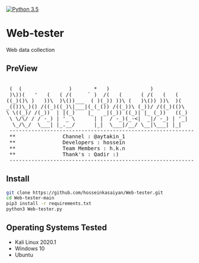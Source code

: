 [![Python 3.5](https://img.shields.io/badge/Python-3.8-yellow.svg)](http://www.python.org/download/) 

# Web-tester
Web data collection

## PreView
<pre>
                                                             
 (  (               )       *   )             )            
 )\))(   '   (   ( /(     ` )  /(   (      ( /(   (   (    
((_)()\ )   ))\  )\())___  ( )(_)) ))\ (   )\()) ))\  )(   
_(())\_)() /((_)((_)\|___|(_(_()) /((_))\ (_))/ /((_)(()\  
\ \((_)/ /(_))  | |(_)    |_   _|(_)) ((_)| |_ (_))   ((_) 
 \ \/\/ / / -_) | '_ \      | |  / -_)(_-<|  _|/ -_) | '_| 
  \_/\_/  \___| |_.__/      |_|  \___|/__/ \__|\___| |_|   
 --------------------------------------------------------------------
 **               Channel : @aytakin_1                             **
 **               Developers : hossein                             **
 **               Team Members : h.k.n                             **
 **               Thank's : Qadir :)                               **
 --------------------------------------------------------------------
</pre>

## Install
```bash
git clone https://github.com/hosseinkasaiyan/Web-tester.git
cd Web-tester-main
pip3 install -r requirements.txt
python3 Web-tester.py 
```

## Operating Systems Tested
- Kali Linux 2020.1
- Windows 10
- Ubuntu 